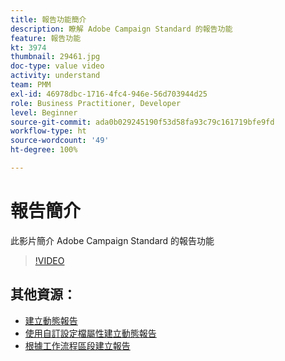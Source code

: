 ```yaml
---
title: 報告功能簡介
description: 瞭解 Adobe Campaign Standard 的報告功能
feature: 報告功能
kt: 3974
thumbnail: 29461.jpg
doc-type: value video
activity: understand
team: PMM
exl-id: 46978dbc-1716-4fc4-946e-56d703944d25
role: Business Practitioner, Developer
level: Beginner
source-git-commit: ada0b029245190f53d58fa93c79c161719bfe9fd
workflow-type: ht
source-wordcount: '49'
ht-degree: 100%

---
```


# 報告簡介

此影片簡介 Adobe Campaign Standard 的報告功能

>[!VIDEO](https://video.tv.adobe.com/v/29461?quality=12)

## 其他資源：

* [建立動態報告](/help/reporting/creating-a-dynamic-report.md)
* [使用自訂設定檔屬性建立動態報告](/help/reporting/custom-profile-attributes-dynamic-reports.md)
* [根據工作流程區段建立報告](/help/reporting/report-on-workflow-segments.md)
